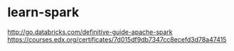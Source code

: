# learn-spark
http://go.databricks.com/definitive-guide-apache-spark
https://courses.edx.org/certificates/7d015df9db7347cc8ecefd3d78a47415

